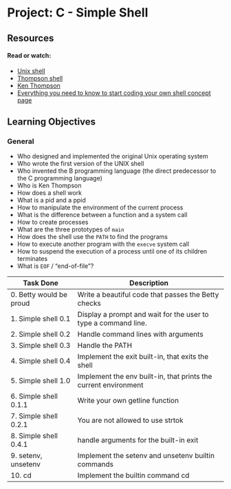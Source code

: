 # Project: C - Simple Shell

## Resources

#### Read or watch:

* [Unix shell](https://intranet.alxswe.com/rltoken/f0YU9TAhniMXWlSXtb64Yw)
* [Thompson shell](https://intranet.alxswe.com/rltoken/7LJOp2qP7qHUcsOK2-F3qA)
* [Ken Thompson](https://intranet.alxswe.com/rltoken/wTSu31ZP1f7fFTJFgRQC7w)
* [Everything you need to know to start coding your own shell concept page]()

## Learning Objectives

### General

* Who designed and implemented the original Unix operating system
* Who wrote the first version of the UNIX shell
* Who invented the B programming language (the direct predecessor to the C programming language)
* Who is Ken Thompson
* How does a shell work
* What is a pid and a ppid
* How to manipulate the environment of the current process
* What is the difference between a function and a system call
* How to create processes
* What are the three prototypes of <code>main</code>
* How does the shell use the <code>PATH</code> to find the programs
* How to execute another program with the <code>execve</code> system call
* How to suspend the execution of a process until one of its children terminates
* What is <code>EOF</code> / “end-of-file”?

| Task Done | Description |
| ---- | ---- |
| 0. Betty would be proud |  Write a beautiful code that passes the Betty checks |
| 1. Simple shell 0.1 | Display a prompt and wait for the user to type a command line. |
| 2. Simple shell 0.2 | Handle command lines with arguments |
| 3. Simple shell 0.3 | Handle the PATH |
| 4. Simple shell 0.4 |  Implement the exit built-in, that exits the shell|
| 5. Simple shell 1.0 | Implement the env built-in, that prints the current environment |
| 6. Simple shell 0.1.1 | Write your own getline function  |
| 7. Simple shell 0.2.1 | You are not allowed to use strtok |
| 8. Simple shell 0.4.1 | handle arguments for the built-in exit |
| 9. setenv, unsetenv | Implement the setenv and unsetenv builtin commands |
| 10. cd | Implement the builtin command cd |

